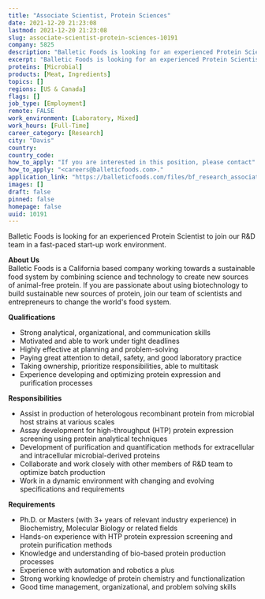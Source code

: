 ```yaml
---
title: "Associate Scientist, Protein Sciences"
date: 2021-12-20 21:23:08
lastmod: 2021-12-20 21:23:08
slug: associate-scientist-protein-sciences-10191
company: 5825
description: "Balletic Foods is looking for an experienced Protein Scientist to join our R&D team in a fast-paced start-up work environment.About UsBalletic Foods is a California based company working towards a sustainable food system by combining science and technology to create new sources of animal-free protein. If you are passionate about using biotechnology to build sustainable new sources of protein, join our team of scientists and entrepreneurs to change the world’s food system.Qualifications"
excerpt: "Balletic Foods is looking for an experienced Protein Scientist to join our R&D team in a fast-paced start-up work environment.About UsBalletic Foods is a California based company working towards a sustainable food system by combining science and technology to create new sources of animal-free protein. If you are passionate about using biotechnology to build sustainable new sources of protein, join our team of scientists and entrepreneurs to change the world’s food system.Qualifications"
proteins: [Microbial]
products: [Meat, Ingredients]
topics: []
regions: [US & Canada]
flags: []
job_type: [Employment]
remote: FALSE
work_environment: [Laboratory, Mixed]
work_hours: [Full-Time]
career_category: [Research]
city: "Davis"
country: 
country_code: 
how_to_apply: "If you are interested in this position, please contact"
how_to_apply: "<careers@balleticfoods.com>."
application_link: "https://balleticfoods.com/files/bf_research_associate.pdf"
images: []
draft: false
pinned: false
homepage: false
uuid: 10191
---
```

Balletic Foods is looking for an experienced Protein Scientist to join
our R&D team in a fast-paced start-up work environment.

**About Us**\
Balletic Foods is a California based company working towards a
sustainable food system by combining science and technology to create
new sources of animal-free protein. If you are passionate about using
biotechnology to build sustainable new sources of protein, join our team
of scientists and entrepreneurs to change the world's food system.

**Qualifications**

-   Strong analytical, organizational, and communication skills
-   Motivated and able to work under tight deadlines
-   Highly effective at planning and problem-solving
-   Paying great attention to detail, safety, and good laboratory
    practice
-   Taking ownership, prioritize responsibilities, able to multitask
-   Experience developing and optimizing protein expression and
    purification processes

**Responsibilities**

-   Assist in production of heterologous recombinant protein from
    microbial host strains at various scales
-   Assay development for high-throughput (HTP) protein expression
    screening using protein analytical techniques
-   Development of purification and quantification methods for
    extracellular and intracellular microbial-derived proteins
-   Collaborate and work closely with other members of R&D team to
    optimize batch production
-   Work in a dynamic environment with changing and evolving
    specifications and requirements

**Requirements**

-   Ph.D. or Masters (with 3+ years of relevant industry experience) in
    Biochemistry, Molecular Biology or related fields
-   Hands-on experience with HTP protein expression screening and
    protein purification methods
-   Knowledge and understanding of bio-based protein production
    processes
-   Experience with automation and robotics a plus
-   Strong working knowledge of protein chemistry and functionalization
-   Good time management, organizational, and problem solving skills
